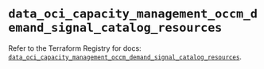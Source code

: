 # `data_oci_capacity_management_occm_demand_signal_catalog_resources`

Refer to the Terraform Registry for docs: [`data_oci_capacity_management_occm_demand_signal_catalog_resources`](https://registry.terraform.io/providers/oracle/oci/7.19.0/docs/data-sources/capacity_management_occm_demand_signal_catalog_resources).
